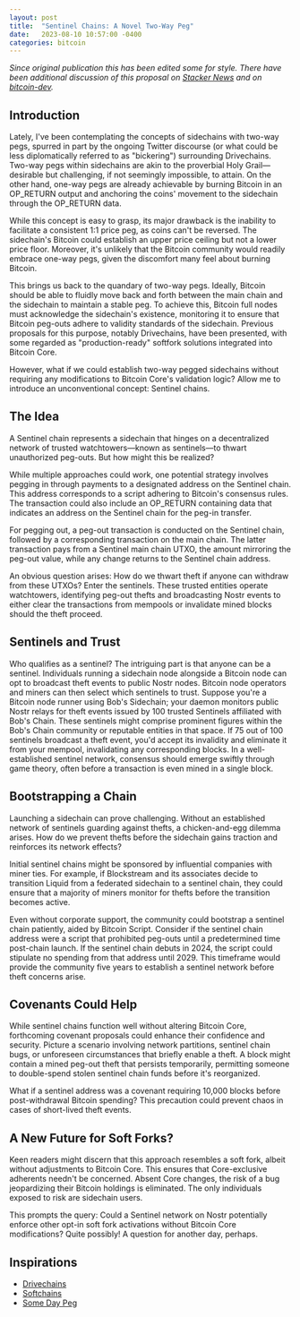```yaml
---
layout: post
title:  "Sentinel Chains: A Novel Two-Way Peg"
date:   2023-08-10 10:57:00 -0400
categories: bitcoin
---
```


_Since original publication this has been edited some for style. There have been additional discussion of this proposal on [Stacker News](https://stacker.news/items/222480) and on [bitcoin-dev](https://lists.linuxfoundation.org/pipermail/bitcoin-dev/2023-August/021894.html)._

## Introduction

Lately, I've been contemplating the concepts of sidechains with two-way pegs, spurred in part by the ongoing Twitter discourse (or what could be less diplomatically referred to as "bickering") surrounding Drivechains. Two-way pegs within sidechains are akin to the proverbial Holy Grail—desirable but challenging, if not seemingly impossible, to attain. On the other hand, one-way pegs are already achievable by burning Bitcoin in an OP_RETURN output and anchoring the coins' movement to the sidechain through the OP_RETURN data.

While this concept is easy to grasp, its major drawback is the inability to facilitate a consistent 1:1 price peg, as coins can't be reversed. The sidechain's Bitcoin could establish an upper price ceiling but not a lower price floor. Moreover, it's unlikely that the Bitcoin community would readily embrace one-way pegs, given the discomfort many feel about burning Bitcoin.

This brings us back to the quandary of two-way pegs. Ideally, Bitcoin should be able to fluidly move back and forth between the main chain and the sidechain to maintain a stable peg. To achieve this, Bitcoin full nodes must acknowledge the sidechain's existence, monitoring it to ensure that Bitcoin peg-outs adhere to validity standards of the sidechain. Previous proposals for this purpose, notably Drivechains, have been presented, with some regarded as "production-ready" softfork solutions integrated into Bitcoin Core.

However, what if we could establish two-way pegged sidechains without requiring any modifications to Bitcoin Core's validation logic? Allow me to introduce an unconventional concept: Sentinel chains.

## The Idea

A Sentinel chain represents a sidechain that hinges on a decentralized network of trusted watchtowers—known as sentinels—to thwart unauthorized peg-outs. But how might this be realized?

While multiple approaches could work, one potential strategy involves pegging in through payments to a designated address on the Sentinel chain. This address corresponds to a script adhering to Bitcoin's consensus rules. The transaction could also include an OP_RETURN containing data that indicates an address on the Sentinel chain for the peg-in transfer.

For pegging out, a peg-out transaction is conducted on the Sentinel chain, followed by a corresponding transaction on the main chain. The latter transaction pays from a Sentinel main chain UTXO, the amount mirroring the peg-out value, while any change returns to the Sentinel chain address.

An obvious question arises: How do we thwart theft if anyone can withdraw from these UTXOs? Enter the sentinels. These trusted entities operate watchtowers, identifying peg-out thefts and broadcasting Nostr events to either clear the transactions from mempools or invalidate mined blocks should the theft proceed.

## Sentinels and Trust

Who qualifies as a sentinel? The intriguing part is that anyone can be a sentinel. Individuals running a sidechain node alongside a Bitcoin node can opt to broadcast theft events to public Nostr nodes. Bitcoin node operators and miners can then select which sentinels to trust. Suppose you're a Bitcoin node runner using Bob's Sidechain; your daemon monitors public Nostr relays for theft events issued by 100 trusted Sentinels affiliated with Bob's Chain. These sentinels might comprise prominent figures within the Bob's Chain community or reputable entities in that space. If 75 out of 100 sentinels broadcast a theft event, you'd accept its invalidity and eliminate it from your mempool, invalidating any corresponding blocks. In a well-established sentinel network, consensus should emerge swiftly through game theory, often before a transaction is even mined in a single block.

## Bootstrapping a Chain

Launching a sidechain can prove challenging. Without an established network of sentinels guarding against thefts, a chicken-and-egg dilemma arises. How do we prevent thefts before the sidechain gains traction and reinforces its network effects?

Initial sentinel chains might be sponsored by influential companies with miner ties. For example, if Blockstream and its associates decide to transition Liquid from a federated sidechain to a sentinel chain, they could ensure that a majority of miners monitor for thefts before the transition becomes active.

Even without corporate support, the community could bootstrap a sentinel chain patiently, aided by Bitcoin Script. Consider if the sentinel chain address were a script that prohibited peg-outs until a predetermined time post-chain launch. If the sentinel chain debuts in 2024, the script could stipulate no spending from that address until 2029. This timeframe would provide the community five years to establish a sentinel network before theft concerns arise.

## Covenants Could Help

While sentinel chains function well without altering Bitcoin Core, forthcoming covenant proposals could enhance their confidence and security. Picture a scenario involving network partitions, sentinel chain bugs, or unforeseen circumstances that briefly enable a theft. A block might contain a mined peg-out theft that persists temporarily, permitting someone to double-spend stolen sentinel chain funds before it's reorganized.

What if a sentinel address was a covenant requiring 10,000 blocks before post-withdrawal Bitcoin spending? This precaution could prevent chaos in cases of short-lived theft events.

## A New Future for Soft Forks?

Keen readers might discern that this approach resembles a soft fork, albeit without adjustments to Bitcoin Core. This ensures that Core-exclusive adherents needn't be concerned. Absent Core changes, the risk of a bug jeopardizing their Bitcoin holdings is eliminated. The only individuals exposed to risk are sidechain users.

This prompts the query: Could a Sentinel network on Nostr potentially enforce other opt-in soft fork activations without Bitcoin Core modifications? Quite possibly! A question for another day, perhaps.

## Inspirations

* [Drivechains](https://www.drivechain.info)
* [Softchains](https://gist.github.com/RubenSomsen/7ecf7f13dc2496aa7eed8815a02f13d1)
* [Some Day Peg](https://gist.github.com/RobinLinus/1102fce176f3b5466180addac5d26313)
